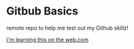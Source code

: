 Gitbub Basics
=============

remote repo to help me test out my Github skillz!

[I'm learning this on the web.com](http://www.rickthewilliams.com)
